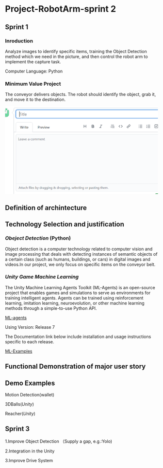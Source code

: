 # Project-RobotArm-sprint 2

## Sprint 1

### Inroduction

Analyze images to identify specific items, training the Object Detection method which we need in the picture, and then control the robot arm to implement the capture task.

Computer Language: Python


### Minimum Value Project

The conveyor delivers objects. The robot should identify the object, grab it, and move it to the destination.

![Robot Arm](images/Capture.png)

## Definition of archintecture


## Technology Selection and justification

### *Obeject Detection* (Python)

Object detection is a computer technology related to computer vision and image processing that deals with detecting instances of semantic objects of a certain class (such as humans, buildings, or cars) in digital images and videos.In our project, we only focus on specific items on the conveyor belt.

### *Unity Game Machine Learning*

The Unity Machine Learning Agents Toolkit (ML-Agents) is an open-source project that enables games and simulations to serve as environments for training intelligent agents. Agents can be trained using reinforcement learning, imitation learning, neuroevolution, or other machine learning methods through a simple-to-use Python API.

[ML-agents](https://github.com/Unity-Technologies/ml-agents)

Using Version: Release 7

The Documentation link below include installation and usage instructions specific to each release.

[ML-Examples](https://github.com/Unity-Technologies/ml-agents/tree/release_7)


## Functional Demonstration of major user story

## Demo Examples

Motion Detection(wallet)

3DBalls(*Unity*)

Reacher(*Unity*)

## Sprint 3
1.Improve Object Detection （Supply a gap, e.g.:Yolo)

2.Integration in the Unity

3.Improve Drive System
